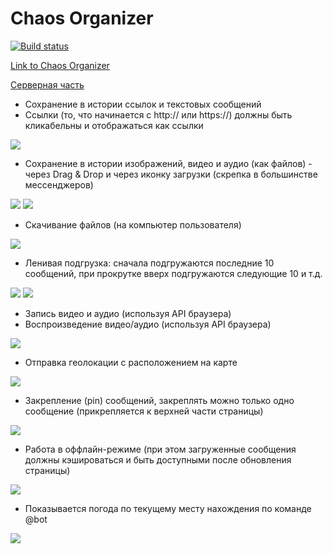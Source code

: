 # Chaos Organizer

[![Build status](https://ci.appveyor.com/api/projects/status/38lbu2togb6se3ud/branch/main?svg=true)](https://ci.appveyor.com/project/bombik815/chaos-organizer/branch/main)

[Link to Chaos Organizer](https://bombik815.github.io/Chaos-Organizer/)

[Серверная часть](https://github.com/bombik815/ahj-organizer-back.git)

- Сохранение в истории ссылок и текстовых сообщений
- Ссылки (то, что начинается с http:// или https://) должны быть кликабельны и отображаться как ссылки

![](./src/image_readme/link-http.png)

- Сохранение в истории изображений, видео и аудио (как файлов) - через Drag & Drop и через иконку загрузки (скрепка в большинстве мессенджеров)

![](./src/image_readme/dnd.PNG)
![](./src/image_readme/upload.PNG)

- Скачивание файлов (на компьютер пользователя)

![](./src/image_readme/download.PNG)

- Ленивая подгрузка: сначала подгружаются последние 10 сообщений, при прокрутке вверх подгружаются следующие 10 и т.д.

![](./src/image_readme/loadmess.PNG)
![](./src/image_readme/loadmess13.PNG)

- Запись видео и аудио (используя API браузера)
- Воспроизведение видео/аудио (используя API браузера)

![](./src/image_readme/media.PNG)

- Отправка геолокации с расположением на карте

![](./src/image_readme/geo.PNG)

- Закрепление (pin) сообщений, закреплять можно только одно сообщение (прикрепляется к верхней части страницы)

![](./src/image_readme/pinned.PNG)

- Работа в оффлайн-режиме (при этом загруженные сообщения должны кэшироваться и быть доступными после обновления страницы)

![](./src/image_readme/sw.png)

- Показывается погода по текущему месту нахождения по команде @bot

![](./src/image_readme/weather.PNG)
